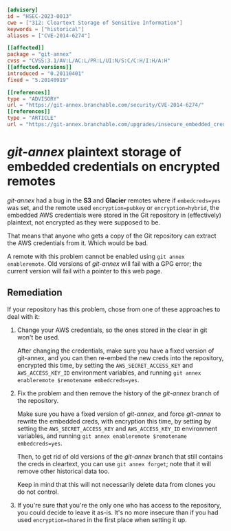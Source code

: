 ```toml
[advisory]
id = "HSEC-2023-0013"
cwe = ["312: Cleartext Storage of Sensitive Information"]
keywords = ["historical"]
aliases = ["CVE-2014-6274"]

[[affected]]
package = "git-annex"
cvss = "CVSS:3.1/AV:L/AC:L/PR:L/UI:N/S:C/C:H/I:H/A:H"
[[affected.versions]]
introduced = "0.20110401"
fixed = "5.20140919"

[[references]]
type = "ADVISORY"
url = "https://git-annex.branchable.com/security/CVE-2014-6274/"
[[references]]
type = "ARTICLE"
url = "https://git-annex.branchable.com/upgrades/insecure_embedded_creds/"
```

# *git-annex* plaintext storage of embedded credentials on encrypted remotes

*git-annex* had a bug in the **S3** and **Glacier** remotes where if
`embedcreds=yes` was set, and the remote used `encryption=pubkey` or
`encryption=hybrid`, the embedded AWS credentials were stored in the
Git repository in (effectively) plaintext, not encrypted as they
were supposed to be.

That means that anyone who gets a copy of the Git repository can
extract the AWS credentials from it.  Which would be bad.

A remote with this problem cannot be enabled using `git annex
enableremote`. Old versions of *git-annex* will fail with a GPG
error; the current version will fail with a pointer to this web
page.

## Remediation

If your repository has this problem, chose from one of these
approaches to deal with it:

1. Change your AWS credentials, so the ones stored in the clear in
   git won't be used.

   After changing the credentials, make sure you have a fixed
   version of git-annex, and you can then re-embed the new creds
   into the repository, encrypted this time, by setting the
   `AWS_SECRET_ACCESS_KEY` and `AWS_ACCESS_KEY_ID` environment
   variables, and running `git annex enableremote $remotename
   embedcreds=yes`.

2. Fix the problem and then remove the history of the *git-annex*
   branch of the repository.

   Make sure you have a fixed version of *git-annex*, and force
   *git-annex* to rewrite the embedded creds, with encryption this
   time, by setting by setting the `AWS_SECRET_ACCESS_KEY` and
   `AWS_ACCESS_KEY_ID` environment variables, and running `git annex
   enableremote $remotename embedcreds=yes`.

   Then, to get rid of old versions of the *git-annex* branch that
   still contains the creds in cleartext, you can use `git annex
   forget`; note that it will remove other historical data too.

   Keep in mind that this will not necessarily delete data from
   clones you do not control.

3. If you're sure that you're the only one who has access to the
   repository, you could decide to leave it as-is.  It's no more
   insecure than if you had used `encryption=shared` in the first
   place when setting it up.
